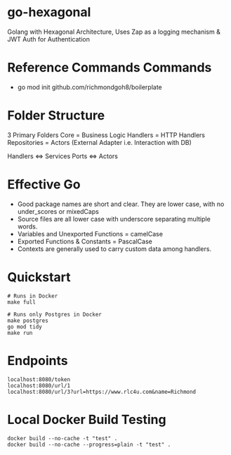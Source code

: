 # go-hexagonal
Golang with Hexagonal Architecture, Uses Zap as a logging mechanism & JWT Auth for Authentication

# Reference Commands Commands
- go mod init github.com/richmondgoh8/boilerplate

# Folder Structure
3 Primary Folders
Core = Business Logic
Handlers = HTTP Handlers
Repositories = Actors (External Adapter i.e. Interaction with DB)

Handlers <=> Services
Ports <=> Actors

# Effective Go
- Good package names are short and clear. They are lower case, with no under_scores or mixedCaps
- Source files are all lower case with underscore separating multiple words.
- Variables and Unexported Functions = camelCase
- Exported Functions & Constants = PascalCase
- Contexts are generally used to carry custom data among handlers.

# Quickstart
```cgo
# Runs in Docker
make full

# Runs only Postgres in Docker
make postgres
go mod tidy
make run
```

# Endpoints
```cgo
localhost:8080/token
localhost:8080/url/1
localhost:8080/url/3?url=https://www.rlc4u.com&name=Richmond
```

# Local Docker Build Testing
```cgo
docker build --no-cache -t "test" .
docker build --no-cache --progress=plain -t "test" .
```